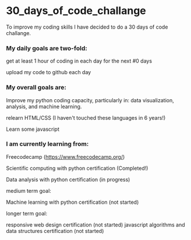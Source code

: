# 30_days_of_code_challange

To improve my coding skills I have decided to do a 30 days of code challange. 

### My daily goals are two-fold:

get at least 1 hour of coding in each day for the next #0 days

upload my code to github each day

### My overall goals are:

Improve my python coding capacity, particularly in: data visualization, analysis, and machine learning.

relearn HTML/CSS (I haven't touched these languages in 6 years!)

Learn some javascript

### I am currently learning from:

Freecodecamp (https://www.freecodecamp.org/)

Scientific computing with python certification (Completed!)

Data analysis with python certification (in progress)

medium term goal:

Machine learning with python certification (not started)

longer term goal:

responsive web design certification (not started)
javascript algorithms and data structures certification (not started)

